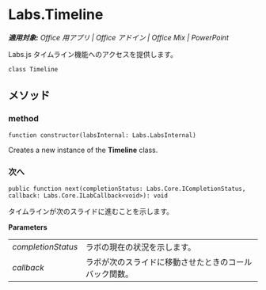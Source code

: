 
# <a name="labs.timeline"></a>Labs.Timeline

 _**適用対象:** Office 用アプリ | Office アドイン | Office Mix | PowerPoint_

Labs.js タイムライン機能へのアクセスを提供します。

```
class Timeline
```


## <a name="methods"></a>メソッド




### <a name="method"></a>method

 `function constructor(labsInternal: Labs.LabsInternal)`

Creates a new instance of the  **Timeline** class.


### <a name="next"></a>次へ

 `public function next(completionStatus: Labs.Core.ICompletionStatus, callback: Labs.Core.ILabCallback<void>): void`

タイムラインが次のスライドに進むことを示します。

 **Parameters**


|||
|:-----|:-----|
| _completionStatus_|ラボの現在の状況を示します。|
| _callback_|ラボが次のスライドに移動させたときのコールバック関数。|
